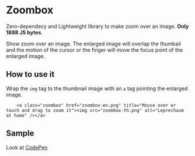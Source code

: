 
# Zoombox

Zero-dependecy and Lightweight library to make zoom over an image. **Only 1888 JS bytes**.

Show zoom over an image. The enlarged image will overlap the thumbail and the motion of the cursor or the finger will move the focus point of the enlarged image.

## How to use it

Wrap the `img` tag to the thumbnail image with an `a` tag pointing the enlarged image.

```
	<a class="zoombox" href="zoombox-en.png" title="Mouse over or touch and drag to zoom it"><img src="zoombox-th.png" alt="Leprechaum at home" /></a>
```

## Sample

Look at [CodePen](https://codepen.io/albinsoft/pen/XWyJbez)
